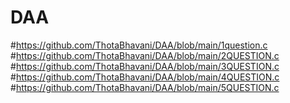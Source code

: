 # DAA
#https://github.com/ThotaBhavani/DAA/blob/main/1question.c
#https://github.com/ThotaBhavani/DAA/blob/main/2QUESTION.c
#https://github.com/ThotaBhavani/DAA/blob/main/3QUESTION.c
#https://github.com/ThotaBhavani/DAA/blob/main/4QUESTION.c
#https://github.com/ThotaBhavani/DAA/blob/main/5QUESTION.c
